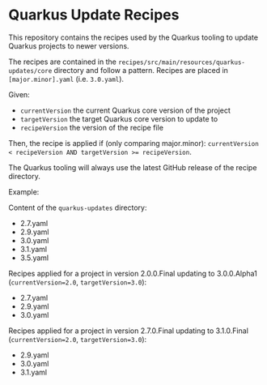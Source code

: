 # Quarkus Update Recipes

This repository contains the recipes used by the Quarkus tooling to update Quarkus projects to newer versions.

The recipes are contained in the `recipes/src/main/resources/quarkus-updates/core` directory and follow a pattern. Recipes are placed in `[major.minor].yaml` (i.e. `3.0.yaml`).

Given:
- `currentVersion` the current Quarkus core version of the project
- `targetVersion` the target Quarkus core version to update to 
- `recipeVersion` the version of the recipe file

Then, the recipe is applied if (only comparing major.minor):
`currentVersion < recipeVersion AND targetVersion >= recipeVersion`.

The Quarkus tooling will always use the latest GitHub release of the recipe directory.

Example:

Content of the `quarkus-updates` directory:
- 2.7.yaml
- 2.9.yaml
- 3.0.yaml
- 3.1.yaml
- 3.5.yaml

Recipes applied for a project in version 2.0.0.Final updating to 3.0.0.Alpha1 (`currentVersion=2.0`, `targetVersion=3.0`):
- 2.7.yaml
- 2.9.yaml
- 3.0.yaml

Recipes applied for a project in version 2.7.0.Final updating to 3.1.0.Final (`currentVersion=2.0`, `targetVersion=3.0`):
- 2.9.yaml
- 3.0.yaml
- 3.1.yaml